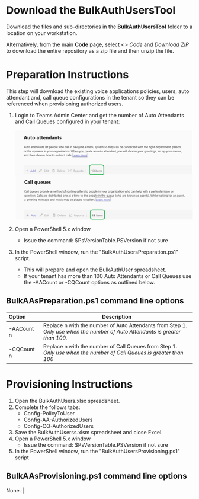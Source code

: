 # Download the BulkAuthUsersTool

Download the files and sub-directories in the **BulkAuthUsersTool** folder to a location on your workstation.

Alternatively, from the main **Code** page, select *<> Code* and *Download ZIP* to download the entire repository as a zip file and then unzip the file.

# Preparation Instructions

This step will download the existing voice applications policies, users, auto attendant and, call queue configurations in the tenant so they can be referenced when provisioning authorized users.

1. Login to Teams Admin Center and get the number of Auto Attendants and Call Queues configured in your tenant:

   ![Screenshot showing the Teams Admin Center summary table headers for Auto Attendants and Call Queues.](/media/TAC-Number-AA-CQ.png)

1. Open a PowerShell 5.x window
   - Issue the command: $PsVersionTable.PSVersion if not sure
1. In the PowerShell window, run the "BulkAuthUsersPreparation.ps1" script.	
   - This will prepare and open the BulkAuthUser spreadsheet.
   - If your tenant has more than 100 Auto Attendants or Call Queues use the -AACount or -CQCount options as outlined below.

## BulkAAsPreparation.ps1 command line options

| Option              | Description                                        |
|:--------------------|----------------------------------------------------|
| -AACount n          | Replace n with the number of Auto Attendants from Step 1. <br>*Only use when the number of Auto Attendants is greater than 100.*           |         
| -CQCount n          | Replace n with the number of Call Queues from Step 1. <br>*Only use when the number of Call Queues is greater than 100*                    |


# Provisioning Instructions

1. Open the BulkAuthUsers.xlsx spreadsheet.
1. Complete the follows tabs:
   - Config-PolicyToUser
   - Config-AA-AuthorizedUsers
   - Config-CQ-AuthorizedUsers
1. Save the BulkAuthUserss.xlsm spreadsheet and close Excel.
1. Open a PowerShell 5.x window
   - Issue the command: $PsVersionTable.PSVersion if not sure
1. In the PowerShell window, run the "BulkAuthUsersProvisioning.ps1" script

## BulkAAsProvisioning.ps1 command line options

None.                                                                                                                          |

